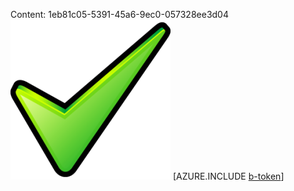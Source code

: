 Content: 1eb81c05-5391-45a6-9ec0-057328ee3d04![image](d650f770-fadd-434c-af27-bbe7e4662c75.png)
[AZURE.INCLUDE [b-token](7cf84bbb-1336-409a-b3a3-b9cd85d9e156.md)]
